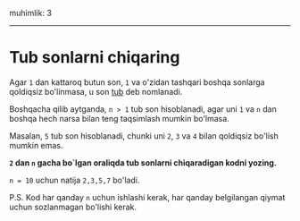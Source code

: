 muhimlik: 3

---

# Tub sonlarni chiqaring

Agar `1` dan kattaroq butun son, `1` va o'zidan tashqari boshqa sonlarga qoldiqsiz bo'linmasa, u son [tub](https://en.wikipedia.org/wiki/Prime_number) deb nomlanadi.

Boshqacha qilib aytganda, `n > 1` tub son hisoblanadi, agar uni `1` va `n` dan boshqa hech narsa bilan teng taqsimlash mumkin bo'lmasa.

Masalan, `5` tub son hisoblanadi, chunki uni `2`, `3` va `4` bilan qoldiqsiz bo'lish mumkin emas.

**`2` dan `n` gacha bo`lgan oraliqda tub sonlarni chiqaradigan kodni yozing.**

`n = 10` uchun natija `2,3,5,7` bo'ladi.

P.S. Kod har qanday `n` uchun ishlashi kerak, har qanday belgilangan qiymat uchun sozlanmagan bo'lishi kerak.
